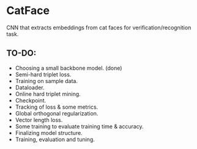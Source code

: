 # CatFace
CNN that extracts embeddings from cat faces for verification/recognition task.
## TO-DO:
- Choosing a small backbone model. (done)
- Semi-hard triplet loss.
- Training on sample data.
- Dataloader.
- Online hard triplet mining.
- Checkpoint.
- Tracking of loss & some metrics.
- Global orthogonal regularization.
- Vector length loss.
- Some training to evaluate training time & accuracy.
- Finalizing model structure.
- Training, evaluation and tuning.